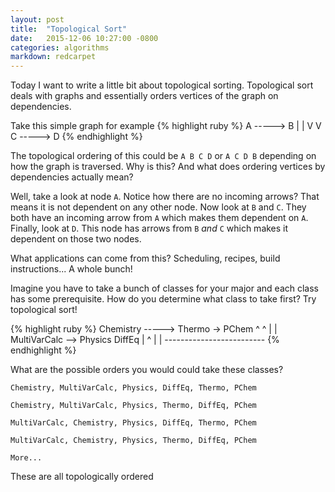 ```yaml
---
layout: post
title:  "Topological Sort"
date:   2015-12-06 10:27:00 -0800
categories: algorithms
markdown: redcarpet
---
```

Today I want to write a little bit about topological sorting. Topological sort deals with graphs and essentially orders vertices of the graph on dependencies.

Take this simple graph for example
{% highlight ruby %}
A -----> B
|        |
V        V
C -----> D
{% endhighlight %}

The topological ordering of this could be `A B C D` or `A C D B` depending on how the graph is traversed. Why is this? And what does ordering vertices by dependencies actually mean?

Well, take a look at node `A`. Notice how there are no incoming arrows? That means it is not dependent on any other node. Now look at `B` and `C`. They both have an incoming arrow from `A` which makes them dependent on `A`. Finally, look at `D`. This node has arrows from `B` *and* `C` which makes it dependent on those two nodes.

What applications can come from this? Scheduling, recipes, build instructions... A whole bunch!

Imagine you have to take a bunch of classes for your major and each class has some prerequisite. How do you determine what class to take first? Try topological sort!


{% highlight ruby %}
Chemistry -----> Thermo -> PChem
                  ^          ^
                  |          |
MultiVarCalc --> Physics  DiffEq
    |                       ^
    |                       |
    -------------------------
{% endhighlight %}

What are the possible orders you would could take these classes?

`Chemistry, MultiVarCalc, Physics, DiffEq, Thermo, PChem`

`Chemistry, MultiVarCalc, Physics, Thermo, DiffEq, PChem`

`MultiVarCalc, Chemistry, Physics, DiffEq, Thermo, PChem`

`MultiVarCalc, Chemistry, Physics, Thermo, DiffEq, PChem`

`More...`

These are all topologically ordered 